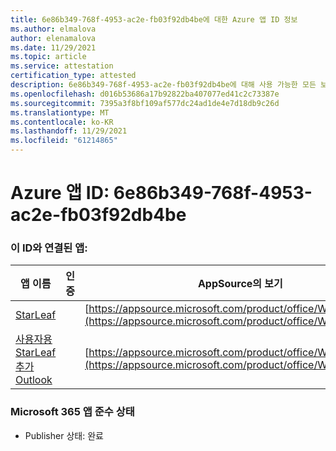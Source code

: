 ```yaml
---
title: 6e86b349-768f-4953-ac2e-fb03f92db4be에 대한 Azure 앱 ID 정보
ms.author: elmalova
author: elenamalova
ms.date: 11/29/2021
ms.topic: article
ms.service: attestation
certification_type: attested
description: 6e86b349-768f-4953-ac2e-fb03f92db4be에 대해 사용 가능한 모든 보안 및 규정 준수 정보입니다.
ms.openlocfilehash: d016b53686a17b92822ba407077ed41c2c73387e
ms.sourcegitcommit: 7395a3f8bf109af577dc24ad1de4e7d18db9c26d
ms.translationtype: MT
ms.contentlocale: ko-KR
ms.lasthandoff: 11/29/2021
ms.locfileid: "61214865"
---
```

# <a name="azure-app-id-6e86b349-768f-4953-ac2e-fb03f92db4be"></a>Azure 앱 ID: 6e86b349-768f-4953-ac2e-fb03f92db4be


### <a name="apps-associated-with-this-id"></a>이 ID와 연결된 앱:
| **앱 이름** | **인증** | **AppSource의 보기** |
|--------------|---------------|-----------------------|
| [StarLeaf](https://docs.microsoft.com/microsoft-365-app-certification/forward/WA200000185) |  | [https://appsource.microsoft.com/product/office/WA200000185](https://appsource.microsoft.com/product/office/WA200000185) |
| [사용자용 StarLeaf 추가 Outlook](https://docs.microsoft.com/microsoft-365-app-certification/forward/WA104381343) |  | [https://appsource.microsoft.com/product/office/WA104381343](https://appsource.microsoft.com/product/office/WA104381343) |

### <a name="microsoft-365-app-compliance-status"></a>Microsoft 365 앱 준수 상태
- Publisher 상태: 완료
